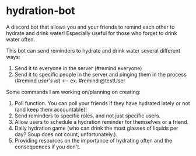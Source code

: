 # hydration-bot
A discord bot that allows you and your friends to remind each other to hydrate and drink water! Especially useful for those who forget to drink water often.

This bot can send reminders to hydrate and drink water several different ways:
  1) Send it to everyone in the server (#remind everyone)
  2) Send it to specific people in the server and pinging them in the process (#remind _user's id_) <-- ex. #remind @testUser
  
Some commands I am working on/planning on creating:
  1) Poll function. You can poll your friends if they have hydrated lately or not (and keep them accountable)!
  2) Send reminders to specific roles, and not just specific users.
  3) Allow users to schedule a hydration reminder for themselves or a friend.
  4) Daily hydration game (who can drink the most glasses of liquids per day? Soup does not count, unfortunately.).
  5) Providing resources on the importance of hydrating often and the consequences if you don't.
